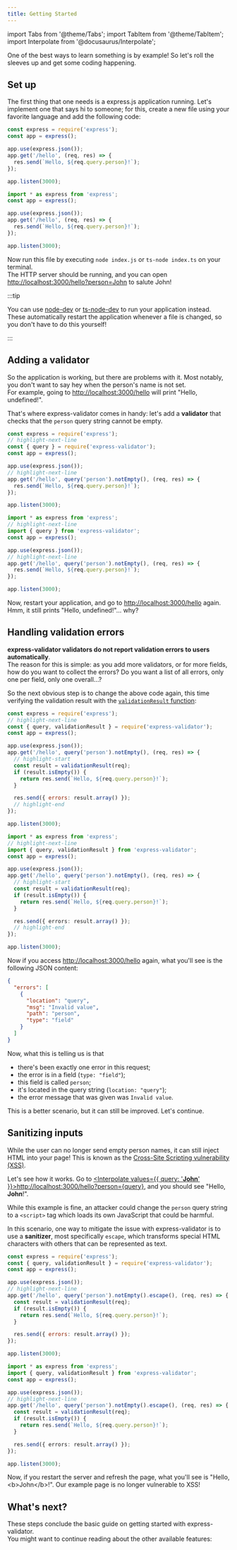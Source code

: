 ```yaml
---
title: Getting Started
---
```


import Tabs from '@theme/Tabs';
import TabItem from '@theme/TabItem';
import Interpolate from '@docusaurus/Interpolate';

One of the best ways to learn something is by example!
So let's roll the sleeves up and get some coding happening.

## Set up

The first thing that one needs is a express.js application running.
Let's implement one that says hi to someone; for this, create a new file using your favorite language
and add the following code:

<Tabs groupId="lang">
<TabItem value="js" label="JavaScript">

```js title="index.js" showLineNumbers
const express = require('express');
const app = express();

app.use(express.json());
app.get('/hello', (req, res) => {
  res.send(`Hello, ${req.query.person}!`);
});

app.listen(3000);
```

</TabItem>
<TabItem value="ts" label="TypeScript">

```ts title="index.ts" showLineNumbers
import * as express from 'express';
const app = express();

app.use(express.json());
app.get('/hello', (req, res) => {
  res.send(`Hello, ${req.query.person}!`);
});

app.listen(3000);
```

</TabItem>
</Tabs>

Now run this file by executing `node index.js` or `ts-node index.ts` on your terminal.<br/>
The HTTP server should be running, and you can open [http://localhost:3000/hello?person=John](http://localhost:3000/hello?person=John)
to salute John!

:::tip

You can use [node-dev](https://www.npmjs.com/package/node-dev) or [ts-node-dev](https://www.npmjs.com/package/ts-node-dev)
to run your application instead.
These automatically restart the application whenever a file is changed, so you don't have to do this yourself!

:::

## Adding a validator

So the application is working, but there are problems with it. Most notably, you don't want to
say hey when the person's name is not set.  
For example, going to [http://localhost:3000/hello](http://localhost:3000/hello) will print "Hello, undefined!".

That's where express-validator comes in handy: let's add a **validator** that checks that the `person`
query string cannot be empty.

<Tabs groupId="lang">
<TabItem value="js" label="JavaScript">

```js title="index.js" showLineNumbers
const express = require('express');
// highlight-next-line
const { query } = require('express-validator');
const app = express();

app.use(express.json());
// highlight-next-line
app.get('/hello', query('person').notEmpty(), (req, res) => {
  res.send(`Hello, ${req.query.person}!`);
});

app.listen(3000);
```

</TabItem>
<TabItem value="ts" label="TypeScript">

```ts title="index.ts" showLineNumbers
import * as express from 'express';
// highlight-next-line
import { query } from 'express-validator';
const app = express();

app.use(express.json());
// highlight-next-line
app.get('/hello', query('person').notEmpty(), (req, res) => {
  res.send(`Hello, ${req.query.person}!`);
});

app.listen(3000);
```

</TabItem>
</Tabs>

Now, restart your application, and go to [http://localhost:3000/hello](http://localhost:3000/hello) again.
Hmm, it still prints "Hello, undefined!"... why?

## Handling validation errors

**express-validator validators do not report validation errors to users automatically**.  
The reason for this is simple: as you add more validators, or for more fields,
how do you want to collect the errors?
Do you want a list of all errors, only one per field, only one overall...?

So the next obvious step is to change the above code again, this time verifying the validation result
with the [`validationResult` function](../api/validation-result.md):

<Tabs groupId="lang">
<TabItem value="js" label="JavaScript">

```js title="index.js" showLineNumbers
const express = require('express');
// highlight-next-line
const { query, validationResult } = require('express-validator');
const app = express();

app.use(express.json());
app.get('/hello', query('person').notEmpty(), (req, res) => {
  // highlight-start
  const result = validationResult(req);
  if (result.isEmpty()) {
    return res.send(`Hello, ${req.query.person}!`);
  }

  res.send({ errors: result.array() });
  // highlight-end
});

app.listen(3000);
```

</TabItem>
<TabItem value="ts" label="TypeScript">

```ts title="index.ts" showLineNumbers
import * as express from 'express';
// highlight-next-line
import { query, validationResult } from 'express-validator';
const app = express();

app.use(express.json());
app.get('/hello', query('person').notEmpty(), (req, res) => {
  // highlight-start
  const result = validationResult(req);
  if (result.isEmpty()) {
    return res.send(`Hello, ${req.query.person}!`);
  }

  res.send({ errors: result.array() });
  // highlight-end
});

app.listen(3000);
```

</TabItem>
</Tabs>

Now if you access [http://localhost:3000/hello](http://localhost:3000/hello) again, what you'll see
is the following JSON content:

```json
{
  "errors": [
    {
      "location": "query",
      "msg": "Invalid value",
      "path": "person",
      "type": "field"
    }
  ]
}
```

Now, what this is telling us is that

- there's been exactly one error in this request;
- the error is in a field (`type: "field"`);
- this field is called `person`;
- it's located in the query string (`location: "query"`);
- the error message that was given was `Invalid value`.

This is a better scenario, but it can still be improved. Let's continue.

## Sanitizing inputs

While the user can no longer send empty person names, it can still inject HTML into your page!
This is known as the [Cross-Site Scripting vulnerability (XSS)](https://en.wikipedia.org/wiki/Cross-site_scripting).

Let's see how it works. Go to [<Interpolate values={{ query: '<b>John</b>' }}>http://localhost:3000/hello?person={query}</Interpolate>](http://localhost:3000/hello?person=%3Cb%3EJohn%3C/b%3E),
and you should see "Hello, <b>John</b>!".

While this example is fine, an attacker could change the `person` query string to a `<script>` tag
which loads its own JavaScript that could be harmful.

In this scenario, one way to mitigate the issue with express-validator is to use a **sanitizer**,
most specifically `escape`, which transforms special HTML characters with others that can be represented
as text.

<Tabs groupId="lang">
<TabItem value="js" label="JavaScript">

```js title="index.js" showLineNumbers
const express = require('express');
const { query, validationResult } = require('express-validator');
const app = express();

app.use(express.json());
// highlight-next-line
app.get('/hello', query('person').notEmpty().escape(), (req, res) => {
  const result = validationResult(req);
  if (result.isEmpty()) {
    return res.send(`Hello, ${req.query.person}!`);
  }

  res.send({ errors: result.array() });
});

app.listen(3000);
```

</TabItem>
<TabItem value="ts" label="TypeScript">

```ts title="index.ts" showLineNumbers
import * as express from 'express';
import { query, validationResult } from 'express-validator';
const app = express();

app.use(express.json());
// highlight-next-line
app.get('/hello', query('person').notEmpty().escape(), (req, res) => {
  const result = validationResult(req);
  if (result.isEmpty()) {
    return res.send(`Hello, ${req.query.person}!`);
  }

  res.send({ errors: result.array() });
});

app.listen(3000);
```

</TabItem>
</Tabs>

Now, if you restart the server and refresh the page, what you'll see is "Hello, &lt;b&gt;John&lt;/b&gt;!".
Our example page is no longer vulnerable to XSS!

## What's next?

These steps conclude the basic guide on getting started with express-validator.<br/>
You might want to continue reading about the other available features:
